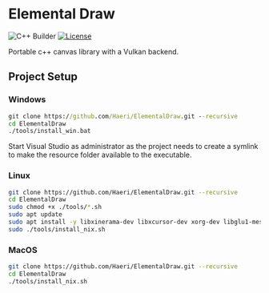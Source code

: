 # Elemental Draw

![C++ Builder](https://github.com/Haeri/ElementalDraw/workflows/C++%20Builder/badge.svg)
[![License](https://img.shields.io/github/license/Haeri/ElementalDraw.svg)](https://github.com/Haeri/ElementalDraw/blob/master/LICENSE)

Portable c++ canvas library with a Vulkan backend.


## Project Setup

### Windows
```cmd
git clone https://github.com/Haeri/ElementalDraw.git --recursive
cd ElementalDraw
./tools/install_win.bat
```
Start Visual Studio as administrator as the project needs to create a symlink to make the resource folder available to the executable.

### Linux
```bash
git clone https://github.com/Haeri/ElementalDraw.git --recursive
cd ElementalDraw
sudo chmod +x ./tools/*.sh
sudo apt update
sudo apt install -y libxinerama-dev libxcursor-dev xorg-dev libglu1-mesa-dev cmake curl unzip tar
sudo ./tools/install_nix.sh
```

### MacOS
```bash
git clone https://github.com/Haeri/ElementalDraw.git --recursive
cd ElementalDraw
./tools/install_nix.sh
```

## 